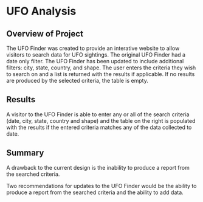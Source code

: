 # UFO Analysis

## Overview of Project
The UFO Finder was created to provide an interative website to allow visitors to search data for UFO sightings. The original UFO Finder had a date only filter. The UFO Finder has been updated to include additional filters: city, state, country, and shape. The user enters the criteria they wish to search on and a list is returned with the results if applicable. If no results are produced by the selected criteria, the table is empty. 

## Results
A visitor to the UFO Finder is able to enter any or all of the search criteria (date, city, state, country and shape) and the table on the right is populated with the results if the entered criteria matches any of the data collected to date. 

## Summary

A drawback to the current design is the inability to produce a report from the searched criteria. 

Two recommendations for updates to the UFO Finder would be the ability to produce a report from the searched criteria and the ability to add data. 